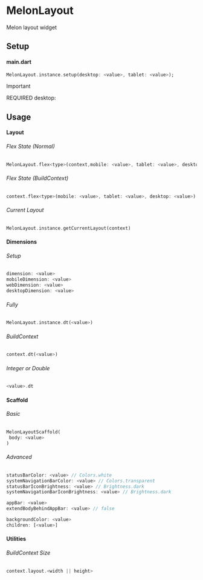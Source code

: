 # MelonLayout
Melon layout widget

## Setup
#### main.dart
 ```dart
MelonLayout.instance.setup(desktop: <value>, tablet: <value>);
 ```
> [!IMPORTANT]
> REQUIRED desktop: <value>

## Usage
#### Layout
###### Flex State (Normal)
 ```dart
MelonLayout.flex<type>(context,mobile: <value>, tablet: <value>, desktop: <value>)
 ```

###### Flex State (BuildContext)
 ```dart
context.flex<type>(mobile: <value>, tablet: <value>, desktop: <value>)
 ```

###### Current Layout
 ```dart
MelonLayout.instance.getCurrentLayout(context)
 ```

#### Dimensions
###### Setup
 ```dart
dimension: <value>
mobileDimension: <value>
webDimension: <value>
desktopDimension: <value>
 ```
###### Fully
 ```dart
MelonLayout.instance.dt(<value>)
 ```
###### BuildContext
 ```dart
context.dt(<value>)
 ```
###### Integer or Double
 ```dart
<value>.dt
 ```

#### Scaffold
###### Basic
 ```dart
MelonLayoutScaffold(
  body: <value>
)
 ```
###### Advanced
 ```dart
statusBarColor: <value> // Colors.white
systemNavigationBarColor: <value> // Colors.transparent
statusBarIconBrightness: <value> // Brightness.dark
systemNavigationBarIconBrightness: <value> // Brightness.dark

appBar: <value>
extendBodyBehindAppBar: <value> // false

backgroundColor: <value>
children: [<value>]
 ```
#### Utilities
###### BuildContext Size
 ```dart
context.layout.<width || height>
 ```
